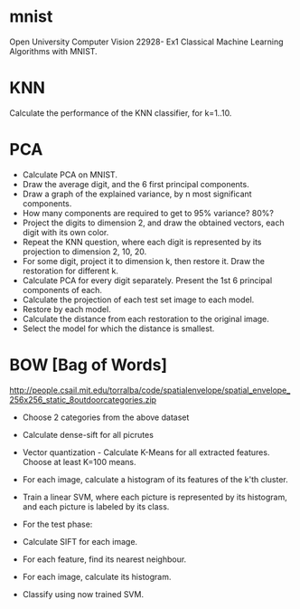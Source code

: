 # mnist
Open University Computer Vision 22928- Ex1 Classical Machine Learning Algorithms with MNIST.


# KNN
Calculate the performance of the KNN classifier, for k=1..10.

# PCA
* Calculate PCA on MNIST.
* Draw the average digit, and the 6 first principal components.
* Draw a graph of the explained variance, by n most significant components.
* How many components are required to get to 95% variance? 80%?
* Project the digits to dimension 2, and draw the obtained vectors, each digit with its own color.
* Repeat the KNN question, where each digit is represented by its projection to dimension 2, 10, 20.
* For some digit, project it to dimension k, then restore it. Draw the restoration for different k.
* Calculate PCA for every digit separately. Present the 1st 6 principal components of each.
* Calculate the projection of each test set image to each model.
* Restore by each model.
* Calculate the distance from each restoration to the original image.
* Select the model for which the distance is smallest.

# BOW [Bag of Words]
http://people.csail.mit.edu/torralba/code/spatialenvelope/spatial_envelope_256x256_static_8outdoorcategories.zip
* Choose 2 categories from the above dataset
* Calculate dense-sift for all picrutes
* Vector quantization - Calculate K-Means for all extracted features. Choose at least K=100 means.
* For each image, calculate a histogram of its features of the k'th cluster.
* Train a linear SVM, where each picture is represented by its histogram, and each picture is labeled by its class.

* For the test phase:
* Calculate SIFT for each image.
* For each feature, find its nearest neighbour.
* For each image, calculate its histogram.
* Classify using now trained SVM.
